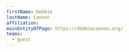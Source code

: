 ```yaml
---
firstName: Debbie
lastName: Cannon
affiliation: 
mainEntityOfPage: https://debbiecannon.org/
teams:
  - guest
---
```



